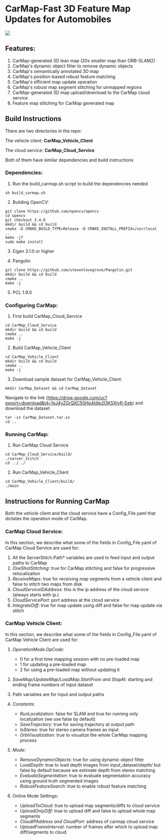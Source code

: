 # CarMap-Fast 3D Feature Map Updates for Automobiles

![](CarMap_Gif.gif)

## Features:
1. CarMap-generated 3D lean map (20x smaller map than ORB-SLAM2)
2. CarMap's dynamic object filter to remove dynamic objects
3. CarMap's semantically annotated 3D map
4. CarMap's position-based robust feature matching
5. CarMap's efficient map update operation
6. CarMap's robust map segment stitching for unmapped regions
7. CarMap-generated 3D map upload/download to the CarMap cloud service
8. Feature map stitching for CarMap generated map

## Build Instructions
There are two directories in the repo:

The vehicle client: **CarMap_Vehicle_Client**

The cloud service: **CarMap_Cloud_Service**

Both of them have similar dependencies and build instructions

### Dependencies:
1) Run the build_carmap.sh script to build the dependencies needed
```
sh build_carmap.sh
```

2) Building OpenCV:
```
git clone https://github.com/opencv/opencv
cd opencv
git checkout 3.4.0
mkdir build && cd build
cmake -D CMAKE_BUILD_TYPE=Release -D CMAKE_INSTALL_PREFIX=/usr/local ..
make -j7
sudo make install
```

3) Eigen 3.1.0 or higher

4) Pangolin
```
git clone https://github.com/stevenlovegrove/Pangolin.git
mkdir build && cd build
cmake ..
make -j
```

5) PCL 1.9.0

### Configuring CarMap:
1) First build CarMap_Cloud_Service
```
cd CarMap_Cloud_Service
mkdir build && cd build
cmake ..
make -j
```
2) Build CarMap_Vehicle_Client
```
cd CarMap_Vehicle_Client
mkdir build && cd build
cmake ..
make -j
```
3) Download sample dataset for CarMap_Vehicle_Client:
```
mkdir CarMap_Dataset && cd CarMap_Dataset
```
Navigate to the link (https://drive.google.com/uc?export=download&id=1eJ4yZGrQXC50Hp4Idie2I3K5XlyR-Eeb) and download the dataset
```
tar -xz CarMap_Dataset.tar.xz
cd ..
```
### Running CarMap:
1) Run CarMap Cloud Service
```
cd CarMap_Cloud_Service/build/
./server_stitch
cd ../../
```
2) Run CarMap_Vehicle_Client
```
cd CarMap_Vehicle_Client/build/
./main
```

## Instructions for Running CarMap
Both the vehicle client and the cloud service have a Config_File.yaml that dictates the operation mode of CarMap.

### CarMap Cloud Service:
In this section, we describe what some of the fields in Config_File.yaml of CarMap Cloud Service are used for:
1. All the ServerStitch.Path* variables are used to feed input and output paths to CarMap
2. *OneShotStitching*: true for CarMap stitching and false for progressive relocalization
3. *ReceiveMaps*: true for receiving map segments from a vehicle client and false to stitch two maps from disk
4. *CloudServiceIDAddress*: this is the ip address of the cloud service (always starts with ip.)
5. *CloudServicePort*: port address at the cloud service
6. *IntegrateDiff*: true for map update using diff and false for map update via stitch


### CarMap Vehicle Client:
In this section, we describe what some of the fields in Config_File.yaml of CarMap Vehicle Client are used for:
1. *OperationMode.OpCode*:
   * 0 for a first time mapping session with no pre-loaded map
   * 1 for updating a pre-loaded map
   * 2 for using a pre-loaded map without updating it
2. *SaveMap/UpdateMap/LoadMap.StartFrom and StopAt*: starting and ending frame numbers of input dataset
3. Path variables are for input and output paths
4. *Constants*:
   * *RunLocalization*: false for SLAM and true for running only localization (we use false by default)
   * *SaveTrajectory*: true for saving trajectory at output path
   * *IsStereo*: true for stereo camera frames as input
   * *OrbVisualization*: true to visualize the whole CarMap mapping process
5. *Mode*:
   * *RemoveDynamicObjects*: true for using dynamic object filter
   * *LoadDepth*: true to load depth images from input_dataset/depth/ but false by default because we estimate depth from stereo matching
   * *EvaluateSegmentation*: true to evaluate segmentation accuracy using ground truth segmented images
   * *RobustFeatureSearch*: true to enable robust feature matching
  
6. Online Mode Settings:
   * *UploadToCloud*: true to upload map segments/diffs to cloud service
   * *UploadOnlyDiff*: true to upload diff and false to upload whole map segments
   * *CloudIPAddress and CloudPort*: address of carmap cloud service
   * *UploadFrameInterval*: number of frames after which to upload map diff/segments to cloud


